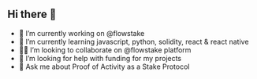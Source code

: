 ## Hi there 👋

- 🔭 I’m currently working on @flowstake
- 🌱 I’m currently learning javascript, python, solidity, react & react native
- 🫵🏻 I’m looking to collaborate on @flowstake platform 
- 🤔 I’m looking for help with funding for my projects
- 💬 Ask me about Proof of Activity as a Stake Protocol
